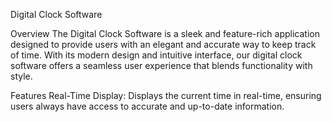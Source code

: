 Digital Clock Software

Overview
The Digital Clock Software is a sleek and feature-rich application designed to provide users with an elegant and accurate way to keep track of time. With its modern design and intuitive interface, our digital clock software offers a seamless user experience that blends functionality with style.

Features
Real-Time Display: Displays the current time in real-time, ensuring users always have access to accurate and up-to-date information.
